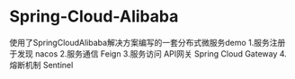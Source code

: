 # Spring-Cloud-Alibaba
使用了SpringCloudAlibaba解决方案编写的一套分布式微服务demo
1.服务注册于发现
nacos
2.服务通信
Feign
3.服务访问
API网关 Spring Cloud Gateway
4.熔断机制
Sentinel
